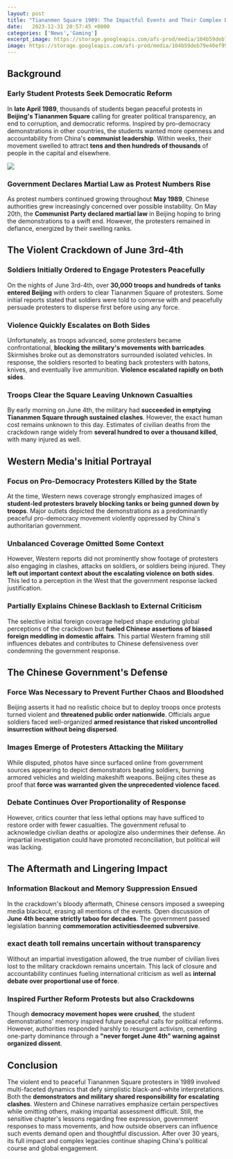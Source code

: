 ```yaml
---
layout: post
title: "Tiananmen Square 1989: The Impactful Events and Their Complex Depictions"
date:   2023-12-31 20:57:45 +0000
categories: ['News','Gaming']
excerpt_image: https://storage.googleapis.com/afs-prod/media/104b59deb79e40ef9955f5eb88bd6a9e/2887.jpeg
image: https://storage.googleapis.com/afs-prod/media/104b59deb79e40ef9955f5eb88bd6a9e/2887.jpeg
---
```


## Background 
### Early Student Protests Seek Democratic Reform 
In **late April 1989**, thousands of students began peaceful protests in **Beijing's Tiananmen Square** calling for greater political transparency, an end to corruption, and democratic reforms. Inspired by pro-democracy demonstrations in other countries, the students wanted more openness and accountability from China's **communist leadership**. Within weeks, their movement swelled to attract **tens and then hundreds of thousands** of people in the capital and elsewhere. 

![](https://www.bcmagazine.net/wp-content/uploads/2017/06/tiananmen-squre-1989.jpeg)
### Government Declares Martial Law as Protest Numbers Rise
As protest numbers continued growing throughout **May 1989**, Chinese authorities grew increasingly concerned over possible instability. On May 20th, the **Communist Party declared martial law** in Beijing hoping to bring the demonstrations to a swift end. However, the protesters remained in defiance, energized by their swelling ranks.
## The Violent Crackdown of June 3rd-4th 
### Soldiers Initially Ordered to Engage Protesters Peacefully
On the nights of June 3rd-4th, over **30,000 troops and hundreds of tanks entered Beijing** with orders to clear Tiananmen Square of protesters. Some initial reports stated that soldiers were told to converse with and peacefully persuade protesters to disperse first before using any force. 
### Violence Quickly Escalates on Both Sides 
Unfortunately, as troops advanced, some protesters became confrontational, **blocking the military's movements with barricades**. Skirmishes broke out as demonstrators surrounded isolated vehicles. In response, the soldiers resorted to beating back protesters with batons, knives, and eventually live ammunition. **Violence escalated rapidly on both sides**.
### Troops Clear the Square Leaving Unknown Casualties  
By early morning on June 4th, the military had **succeeded in emptying Tiananmen Square through sustained clashes**. However, the exact human cost remains unknown to this day. Estimates of civilian deaths from the crackdown range widely from **several hundred to over a thousand killed**, with many injured as well.
## Western Media's Initial Portrayal  
### Focus on Pro-Democracy Protesters Killed by the State
At the time, Western news coverage strongly emphasized images of **student-led protesters bravely blocking tanks or being gunned down by troops**. Major outlets depicted the demonstrations as a predominantly peaceful pro-democracy movement violently oppressed by China's authoritarian government.
### Unbalanced Coverage Omitted Some Context 
However, Western reports did not prominently show footage of protesters also engaging in clashes, attacks on soldiers, or soldiers being injured. They **left out important context about the escalating violence on both sides**. This led to a perception in the West that the government response lacked justification.  
### Partially Explains Chinese Backlash to External Criticism
The selective initial foreign coverage helped shape enduring global perceptions of the crackdown but **fueled Chinese assertions of biased foreign meddling in domestic affairs**. This partial Western framing still influences debates and contributes to Chinese defensiveness over condemning the government response.
## The Chinese Government's Defense 
### Force Was Necessary to Prevent Further Chaos and Bloodshed 
Beijing asserts it had no realistic choice but to deploy troops once protests turned violent and **threatened public order nationwide**. Officials argue soldiers faced well-organized **armed resistance that risked uncontrolled insurrection without being dispersed**. 
### Images Emerge of Protesters Attacking the Military 
While disputed, photos have since surfaced online from government sources appearing to depict demonstrators beating soldiers, burning armored vehicles and wielding makeshift weapons. Beijing cites these as proof that **force was warranted given the unprecedented violence faced**. 
### Debate Continues Over Proportionality of Response
However, critics counter that less lethal options may have sufficed to restore order with fewer casualties. The government refusal to acknowledge civilian deaths or apologize also undermines their defense. An impartial investigation could have promoted reconciliation, but political will was lacking.
## The Aftermath and Lingering Impact
### Information Blackout and Memory Suppression Ensued 
In the crackdown's bloody aftermath, Chinese censors imposed a sweeping media blackout, erasing all mentions of the events. Open discussion of **June 4th became strictly taboo for decades**. The government passed legislation banning **commemoration activitiesdeemed subversive**.
### exact death toll remains uncertain without transparency   
Without an impartial investigation allowed, the true number of civilian lives lost to the military crackdown remains uncertain. This lack of closure and accountability continues fueling international criticism as well as **internal debate over proportional use of force**. 
### Inspired Further Reform Protests but also Crackdowns
Though **democracy movement hopes were crushed**, the student demonstrations' memory inspired future peaceful calls for political reforms. However, authorities responded harshly to resurgent activism, cementing one-party dominance through a **"never forget June 4th" warning against organized dissent**.
## Conclusion
The violent end to peaceful Tiananmen Square protesters in 1989 involved multi-faceted dynamics that defy simplistic black-and-white interpretations. Both the **demonstrators and military shared responsibility for escalating clashes**. Western and Chinese narratives emphasize certain perspectives while omitting others, making impartial assessment difficult. Still, the sensitive chapter's lessons regarding free expression, government responses to mass movements, and how outside observers can influence such events demand open and thoughtful discussion. After over 30 years, its full impact and complex legacies continue shaping China's political course and global engagement.